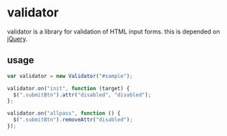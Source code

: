 # validator

validator is a library for validation of HTML input forms.
this is depended on [jQuery](http://jquery.com/).


## usage
```js
var validator = new Validator("#sample");

validator.on("init", function (target) {
  $(".submitBtn").attr("disabled", "disabled");
};

validator.on("allpass", function () {
  $(".submitBtn").removeAttr("disabled");
});
```
